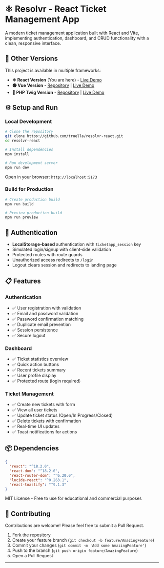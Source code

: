 # ⚛️ Resolvr - React Ticket Management App

A modern ticket management application built with React and Vite, implementing authentication, dashboard, and CRUD functionality with a clean, responsive interface.

## 🔗 Other Versions

This project is available in multiple frameworks:

- **⚛️ React Version** (You are here) - [Live Demo](https://truella.github.io/Resolvr_React_Version_/)
- **🟢 Vue Version** - [Repository](https://github.com/Truella/Resolvr_Vue_Version) | [Live Demo](https://truella.github.io/Resolvr_Vue_Version/#/)
- **🐘 PHP Twig Version** - [Repository](https://github.com/yourusername/resolvr_Twig_Version) | [Live Demo](https://resolvrtwigversion-production.up.railway.app/dashboard)


## ⚙️ Setup and Run

### Local Development

```bash
# Clone the repository
git clone https://github.com/truella/resolvr-react.git
cd resolvr-react

# Install dependencies
npm install

# Run development server
npm run dev
```

Open in your browser: `http://localhost:5173`

### Build for Production

```bash
# Create production build
npm run build

# Preview production build
npm run preview
```


## 🔐 Authentication

- **LocalStorage-based** authentication with `ticketapp_session` key
- Simulated login/signup with client-side validation
- Protected routes with route guards
- Unauthorized access redirects to `/login`
- Logout clears session and redirects to landing page



## 📋 Features

### Authentication
- ✅ User registration with validation
- ✅ Email and password validation
- ✅ Password confirmation matching
- ✅ Duplicate email prevention
- ✅ Session persistence
- ✅ Secure logout

### Dashboard
- ✅ Ticket statistics overview
- ✅ Quick action buttons
- ✅ Recent tickets summary
- ✅ User profile display
- ✅ Protected route (login required)

### Ticket Management
- ✅ Create new tickets with form
- ✅ View all user tickets
- ✅ Update ticket status (Open/In Progress/Closed)
- ✅ Delete tickets with confirmation
- ✅ Real-time UI updates
- ✅ Toast notifications for actions



## 📦 Dependencies

```json
{
  "react": "^18.2.0",
  "react-dom": "^18.2.0",
  "react-router-dom": "^6.20.0",
  "lucide-react": "^0.263.1",
  "react-toastify": "^9.1.3"
}
```


MIT License - Free to use for educational and commercial purposes


## 🤝 Contributing

Contributions are welcome! Please feel free to submit a Pull Request.

1. Fork the repository
2. Create your feature branch (`git checkout -b feature/AmazingFeature`)
3. Commit your changes (`git commit -m 'Add some AmazingFeature'`)
4. Push to the branch (`git push origin feature/AmazingFeature`)
5. Open a Pull Request

---
